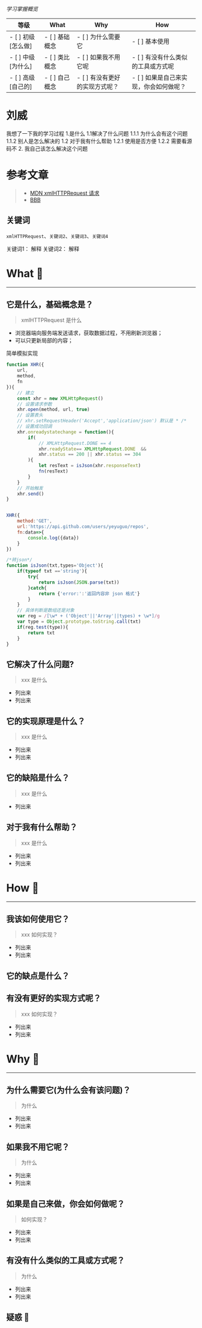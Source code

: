 *学习掌握概览*

等级 | What        | Why                   | How
---|---     | ---                   | ---
- [ ] 初级 [怎么做] | - [ ] 基础概念 | - [ ] 为什么需要它             | - [ ] 基本使用
- [ ] 中级 [为什么] | - [ ] 类比概念 | - [ ] 如果我不用它呢           | - [ ] 有没有什么类似的工具或方式呢
- [ ] 高级 [自己的] | - [ ] 自己概念 | - [ ] 有没有更好的实现方式呢？ | - [ ] 如果是自己来实现，你会如何做呢？

# 刘威
我想了一下我的学习过程
1.是什么
  1.1解决了什么问题
      1.1.1 为什么会有这个问题
      1.1.2 别人是怎么解决的
  1.2 对于我有什么帮助
       1.2.1 使用是否方便
       1.2.2 需要看源码不
2. 我自己该怎么解决这个问题

# 参考文章
> * [MDN xmlHTTPRequest 请求](https://developer.mozilla.org/zh-CN/docs/Web/API/XMLHttpRequest)
> * [BBB](www)

## 关键词
`xmlHTTPRequest`、`关键词2`、`关键词3`、`关键词4`

关键词1： 解释
关键词2： 解释

# What 🐎

---
## 它是什么，基础概念是？
> xmlHTTPRequest 是什么

* 浏览器端向服务端发送请求，获取数据过程，不用刷新浏览器；
* 可以只更新局部的内容；

简单模拟实现
```js
function XHR({
    url,
    method,
    fn
}){
    // 建立
    const xhr = new XMLHttpRequest()
    // 设置请求参数
    xhr.open(method, url, true)
    // 设置表头
    // xhr.setRequestHeader('Accept','application/json') 默认是 * /* 
    // 设置成功回调
    xhr.onreadystatechange = function(){
        if(
            // XMLHttpRequest.DONE == 4
            xhr.readyState== XMLHttpRequest.DONE  && 
            xhr.status == 200 || xhr.status == 304
        ){
            let resText = isJson(xhr.responseText)
            fn(resText)
        }
    }
    // 开始触发
    xhr.send()
}


XHR({
    method:'GET',
    url:'https://api.github.com/users/yeyuguo/repos',
    fn:data=>{
        console.log({data})
    }
})

/*转json*/
function isJson(txt,types='Object'){
    if(typeof txt =='string'){
        try{
            return isJson(JSON.parse(txt))
        }catch{
            return {'error:':'返回内容非 json 格式'}
        }
    }
    // 具体判断是数组还是对象
    var reg = /[\w* + ('Object'||'Array'||types) + \w*]/g
    var type = Object.prototype.toString.call(txt)
    if(reg.test(type)){
        return txt
    }
}
```

## 它解决了什么问题?

> xxx 是什么
* 列出来
* 列出来


## 它的实现原理是什么？

> xxx 是什么

* 列出来
* 列出来


## 它的缺陷是什么？

> xxx 是什么
* 列出来



## 对于我有什么帮助？
> xxx 是什么

* 列出来
* 列出来




# How 🔨

---
## 我该如何使用它？
> xxx 如何实现？

* 列出来
* 列出来


## 它的缺点是什么？


## 有没有更好的实现方式呢？
> xxx 如何实现？

* 列出来
* 列出来




# Why  🤔
---
## 为什么需要它(为什么会有该问题)？ 
> 为什么

* 列出来
* 列出来





## 如果我不用它呢？
> 为什么

* 列出来
* 列出来



## 如果是自己来做，你会如何做呢？
> 如何实现？

* 列出来
* 列出来



## 有没有什么类似的工具或方式呢？
> 为什么

* 列出来
* 列出来


## 疑惑 🤔





